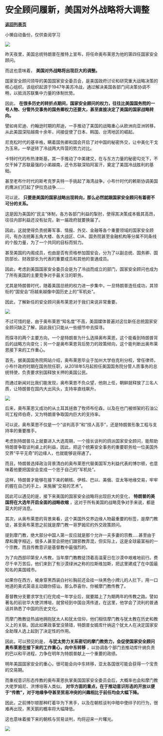 # 安全顾问履新，美国对外战略将大调整

[**返回列表页**](/gzh/政事堂2019)

小懒自动备份，仅供查阅学习

![](https://mmbiz.qpic.cn/mmbiz_jpg/rxhS23yu8cNic7zNCMXFN55WqupBD9r8J7ibibj6ZicKnWERl68czWK3Mt9ht9TQbpCSHEks3hTIzVvBjnpQTU8spA/640?wx_fmt=jpeg)

  
昨天夜里，美国总统特朗普在推特上宣布，将任命奥布莱恩为他的第四任国家安全顾问。

  

而这也意味着， **美国对外战略将出现巨大的调整。**  

  

国家安全顾问领导的美国国家安全委员会，是美国政府讨论和研究重大战略决策的核心组织。该组织起源于1947年美苏冷战，通过解决美国各部门间决策协调不畅，以抵消苏联集中力量的体制优势。

  

因此， **在很多历史的转折点期间，国家安全顾问的权力，往往比美国国务院的一号人物、分管外交事务的国务卿权力还要大，甚至直接决定了美国的国家战略转向。**

  

譬如肯尼迪、约翰逊时期的邦迪，一手推动了美国的战略重心从欧洲向亚洲转移，从此美国深陷越南十余年，间接促使了日本、韩国、台湾地区的崛起。

  

尼克松时代的基辛格，瞒着国务卿和国会开启了对中国的秘密外交，让中美化干戈为玉帛，一举逆转了冷战两大阵营的势力对比。

  

卡特时代的布热津斯基，其一手推动了中美建交，在与东方力量的秘密勾兑下，不仅干掉了苏联最强的小弟越南，还令苏联深陷阿富汗，奠定了美国冷战胜利的基础。  

  

甚至老布什时代的斯考克罗夫特一手挑起了海湾战争，小布什时代的赖斯协调美国的鹰派们打起了伊拉克战争.......

  

可以说， **只要是美国的国家战略出现转向，那么必然就跟国家安全顾问有着密不可分的关系。**  

  

这是因为美国的“民主”体制，各方各部门利益的掣肘，使得其决策成本极其高昂，往往内部利益还没有扯完，新一届政府就要换届了。

  

因此，这就使得负责统筹军事、情报、外交、金融等各个重要领域的国家安全顾问，有办法统筹五角大楼、各大战区、CIA、国务院甚至金融机构等分属不同条线的个股力量，为了一个共同的目标而努力。

  

甚至美国的内阁成员，也由是否有资格参加国安会，分为了以副总统、国务卿、国防部长、财政部长为代表的重要成员和其他的普通成员。  

  

因此，考虑到美国国家安全委员会是为了冷战而成立的部门，国家安全顾问也成为了所有美国的主要竞争对手最关注的职务。

  

尤其是特朗普时代，随着美国总统的权力进一步集中，一旦特朗普连任成功，其领衔的“国安会”将越来越像中国历史上的“军机处”。

  

因此，了解新任的安全顾问奥布莱恩对于我们来说非常重要。

  

![](https://mmbiz.qpic.cn/mmbiz_jpg/rxhS23yu8cNic7zNCMXFN55WqupBD9r8JXCVwBnUKvox0sjxRFZATEicpcW73LYZGI51E3TZickez3GZRgibpMhvLw/640?wx_fmt=jpeg)

  

不过可惜的是，由于奥布莱恩“知名度”不高，美国媒体普遍对这位新任总统国家安全顾问缺乏了解，因此我们只能从一些细节中去探寻。

  

而探寻的两个主要方向，一个是特朗普为什么选择奥布莱恩，这个能看到特朗普背后的战略方向变化；另一个是奥布莱恩背后势力的政策倾向，这个能判断出奥布莱恩接下来的工作重心。

  

  

首先，据美国国务院网站介绍，奥布莱恩毕业于加州大学伯克利分校，曾任律师，小布什政府时期在国务院任职，从2018年5月起担任美国国务院分管人质事务的总统特使，负责要求别国释放关押的美国公民。

  

而通过新闻对比我们能发现，奥布莱恩不负众望，他刚上任，朝鲜就释放了三名人质，让特朗普在国内大出风头，支持率直线飙升。

  

![](https://mmbiz.qpic.cn/mmbiz_jpg/rxhS23yu8cNic7zNCMXFN55WqupBD9r8JTgibfrnWysT5HhYphWLYTOuly5VS5mENJl5CgniaqKFDks5dAz9YHGcQ/640?wx_fmt=jpeg)

  

后来，奥布莱恩又成功的从土耳其拯救了牧师布伦森，以及在也门被绑架的石油公司工程师伯奇，又为特朗普争取国内巨大的支持率。

  

可以说，奥布莱恩不仅是一个“谈判高手”和“捞人高手”，还是特朗普形象工程与支持率的重要推手。

  

考虑到特朗普马上就要进入大选周期，一个擅长谈判的鸽派国家安全顾问，能帮助特朗普争取谈判桌上的利益，因此，把这个统筹安全事务的重要职务给一位美国外交界“平平无奇”的边缘人，也就能够说得通了。

  

而且，特朗普选择政治背景清白的奥布莱恩代替美国军方利益代表的博尔顿，也意味着他要把国安会变成一个忠于自己的“军机处”。

  

这样，特朗普才能够在接下来的朝核、伊核、巴以、美俄、亚太等地缘交易，牢牢的握在自己的手上，来施展“交易的艺术”。

  

因此可以遇见的是，接下来美国的国家安全战略将出现巨大的变化， **特朗普的美国将在大选年开启全面的战略收缩**
，这对于所有美国的战略竞争对手来说，都是莫大的好消息。  

  

  

其次，从奥布莱恩的背景来看，这个美国外交界边缘人物最重要的标签，是摩门教徒，甚至奥布莱恩之前就是摩门教一哥罗姆尼的外交政策顾问。

  

提到摩门教，绝大部分中国人第一反应就是那个允许一夫多妻的宗教.....甚至由于摩和魔字相近，很多人甚至会把他们跟邪教弄混，但实际上，这是全球最富裕的一个宗教，而且传教意识是基督教中最强烈的。

  

为了向西部印第安人传教，当年摩门教教徒顶着高温夏日在沙漠中艰难地前行。费尽千辛万苦后，他们来到了有沙漠绿洲之称的拉斯维加斯，把这里建成了在中国最知名的美国城市。  

  

如果你在西方，被身穿黑西装白衬衫胸前还会挂一块黑色小牌儿的人拦下，用一口地道的美式英语主动跟你搭讪，那么恭喜你，你被摩门教传教了。

  

基督教分支要求学生们在完成一年学业后，就要踏上了为期两年的传教之路。譬如著名的前驻华大使洪博培，就曾经到中国台湾传道，在这里，他学会了流利的普通话并熟悉了中国的历史文化。

  

而摩门教教徒热诚地拥抱犹太人和犹太信仰，他们相信摩门教与犹太教在历史和教义上的关联。因此如果政事堂没猜错，特朗普女婿库什纳这个犹太人在决定国家安全助理人选上起到了决定性的作用。

  

因此，可以预见的是， **与犹太势力关系密切的摩门教势力，会促使国家安全顾问奥布莱恩在接下来的工作重心，向中东转移**
，以协调各个部门去推动库什纳负责的巴以和平进程，力争在明年为特朗普献上一个重要的政绩。

  

明年美国国家安全的重心，很可能会向中东转移，亚太各国很可能会获得一个宝贵的交易期。

  

而重视意识形态传教的奥布莱恩执掌美国国家安全委员会后，大概率也会和摩门教大佬罗姆尼、洪博培等人类似。
**对华方面的重点，在于推动意识形态的开放以便于“传教”，对于地缘争夺甚至贸易冲突的兴趣相比于前任均会大幅下降。**

  

因此，之前博尔顿那种盯着华为下黑手，以及在朝核谈判中暗中使绊子的行为，很难再出现，黑天鹅的概率将大幅降低。  

  

这也意味着接下来的朝核与贸易谈判，均将迎来一片曙光。

  

![](https://mmbiz.qpic.cn/mmbiz_jpg/rxhS23yu8cPp0iaKAfe0ZsWfgGcY72o9Nror8TicrtnlDsqzY7y4Kum4fM3X0FMEGlbvm9HvZUiaETSnLt4DHNLbQ/640?wx_fmt=jpeg)

